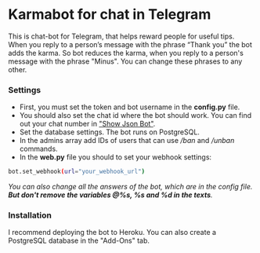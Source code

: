 # Karmabot for chat in Telegram
This is chat-bot for Telegram, that helps reward people for useful tips.
When you reply to a person’s message with the phrase “Thank you” the bot adds the karma. So bot reduces the karma, when you reply to a person's message with the phrase "Minus". You can change these phrases to any other.

### Settings
- First, you must set the token and bot username in the **config.py** file.
- You should also set the chat id where the bot should work. You can find out your chat number in ["Show Json Bot"](https://t.me/ShowJsonBot).
- Set the database settings. The bot runs on PostgreSQL.
- In the admins array add IDs of users that can use */ban* and */unban* commands.
- In the **web.py** file you should to set your webhook settings:
```bash
bot.set_webhook(url="your_webhook_url")
```

*You can also change all the answers of the bot, which are in the config file. **But don't remove the variables @%s, %s and %d in the texts**.*


### Installation
I recommend deploying the bot to Heroku. You can also create a PostgreSQL database in the "Add-Ons" tab.
